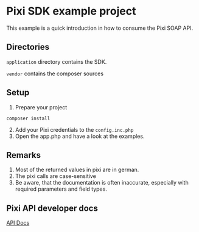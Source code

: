 # Pixi SDK example project
This example is a quick introduction in how to consume the Pixi SOAP API.

## Directories
`application` directory contains the SDK.

`vendor` contains the composer sources

## Setup
1. Prepare your project
```
composer install
```
2. Add your Pixi credentials to the `config.inc.php`
3. Open the app.php and have a look at the examples.

## Remarks
1. Most of the returned values in pixi are in german.
2. The pixi calls are case-sensitive
3. Be aware, that the documentation is often inaccurate, especially with required parameters and field types.

## Pixi API developer docs
[API Docs](https://apps-live.pixi.eu/api-developer-app)


